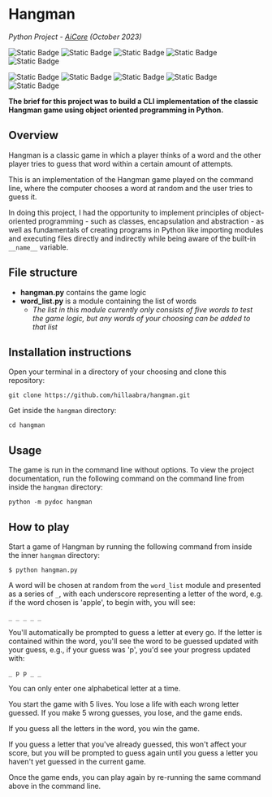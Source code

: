 # Hangman

*Python Project - [AiCore](https://www.theaicore.com/) (October 2023)*


![Static Badge](https://img.shields.io/badge/Skills%20%26%20Knowledge-A8B78B) ![Static Badge](https://img.shields.io/badge/Object%20oriented%20programming-8A2BE2) ![Static Badge](https://img.shields.io/badge/User%20input-8A2BE2) ![Static Badge](https://img.shields.io/badge/Error%20handling-8A2BE2) ![Static Badge](https://img.shields.io/badge/Documentation-8A2BE2)

![Static Badge](https://img.shields.io/badge/Languages,%20Tools%20%26%20Libraries-A8B78B)  ![Static Badge](https://img.shields.io/badge/Python-8A2BE2) ![Static Badge](https://img.shields.io/badge/Command%20line-8A2BE2) ![Static Badge](https://img.shields.io/badge/Git-8A2BE2) ![Static Badge](https://img.shields.io/badge/GitHub-8A2BE2)

**The brief for this project was to build a CLI implementation of the classic Hangman game using object oriented programming in Python.**

## Overview

Hangman is a classic game in which a player thinks of a word and the other player tries to guess that word within a certain amount of attempts.

This is an implementation of the Hangman game played on the command line, where the computer chooses a word at random and the user tries to guess it.

In doing this project, I had the opportunity to implement principles of object-oriented programming - such as classes, encapsulation and abstraction - as well as fundamentals of creating programs in Python like importing modules and executing files directly and indirectly while being aware of the built-in `__name__` variable.

## File structure
- **hangman.py** contains the game logic
- **word_list.py** is a module containing the list of words
  - *The list in this module currently only consists of five words to test the game logic, but any words of your choosing can be added to that list*

## Installation instructions

Open your terminal in a directory of your choosing and clone this repository:

```
git clone https://github.com/hillaabra/hangman.git
```
Get inside the `hangman` directory:
```
cd hangman
```

## Usage

The game is run in the command line without options. To view the project documentation, run the following command on the command line from inside the `hangman` directory:

```
python -m pydoc hangman
```

## How to play

Start a game of Hangman by running the following command from inside the inner `hangman` directory:
```
$ python hangman.py
```

A word will be chosen at random from the `word_list` module and presented as a series of `_`, with each underscore representing a letter of the word, e.g. if the word chosen is 'apple', to begin with, you will see:
```
_ _ _ _ _
```

You'll automatically be prompted to guess a letter at every go. If the letter is contained within the word, you'll see the word to be guessed updated with your guess, e.g., if your guess was 'p', you'd see your progress updated with:
```
_ p p _ _
```

You can only enter one alphabetical letter at a time.

You start the game with 5 lives. You lose a life with each wrong letter guessed. If you make 5 wrong guesses, you lose, and the game ends.

If you guess all the letters in the word, you win the game.

If you guess a letter that you've already guessed, this won't affect your score, but you will be prompted to guess again until you guess a letter you haven't yet guessed in the current game.

Once the game ends, you can play again by re-running the same command above in the command line.